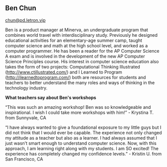 ## Ben Chun

[chun@pd.letron.vip](mailto:chun@pd.letron.vip)

Ben is a product manager at Minerva, an undergraduate program that combines world travel with interdisciplinary study. Previously he designed educational activities for an elementary-age summer camp, taught computer science and math at the high school level, and worked as a computer programmer. He has been a reader for the AP Computer Science A exam and is involved in the development of the new AP Computer Science Principles course. His interest in computer science education also takes the form of two projects: Computational Thinking Illustrated (http://www.ctillustrated.com/) and I Learned to Program (http://ilearnedtoprogram.com/) both are resources for students and teachers to better understand the many roles and ways of thinking in the technology industry.

**What teachers say about Ben's workshops**

“This was such an amazing workshop! Ben was so knowledgeable and inspirational. I wish I could take more workshops with him!” - Krystina T. from Sunnyvale, CA

“I have always wanted to give a foundational exposure to my little guys but I did not think that I would ever be capable. The experience not only changed my attitude as a teacher but also as a learner. I had always assumed that I just wasn’t smart enough to understand computer science. Now, with this approach, I am learning right along with my students. I am SO excited! The experience has completely changed my confidence levels.” - Kristin U. from San Francisco, CA
